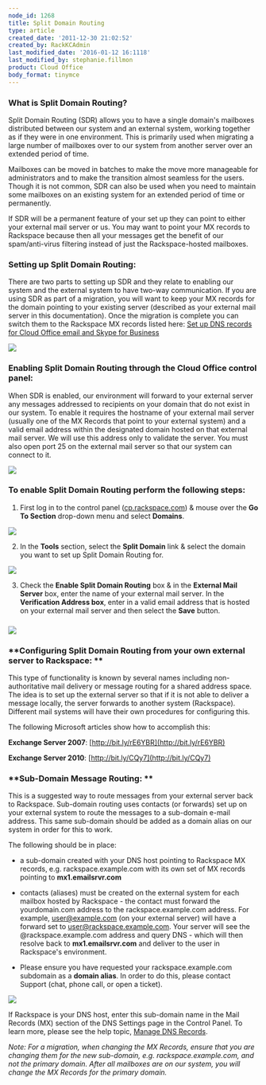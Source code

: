 ```yaml
---
node_id: 1268
title: Split Domain Routing
type: article
created_date: '2011-12-30 21:02:52'
created_by: RackKCAdmin
last_modified_date: '2016-01-12 16:1118'
last_modified_by: stephanie.fillmon
product: Cloud Office
body_format: tinymce
---
```


### **What is Split Domain Routing?**

Split Domain Routing (SDR) allows you to have a single domain's
mailboxes distributed between our system and an external system, working
together as if they were in one environment. This is primarily used when
migrating a large number of mailboxes over to our system from another
server over an extended period of time.

Mailboxes can be moved in batches to make the move more manageable for
administrators and to make the transition almost seamless for the users.
Though it is not common, SDR can also be used when you need to maintain
some mailboxes on an existing system for an extended period of time or
permanently.  

If SDR will be a permanent feature of your set up they can point to
either your external mail server or us. You may want to point your MX
records to Rackspace because then all your messages get the benefit of
our spam/anti-virus filtering instead of just the Rackspace-hosted
mailboxes.

### **Setting up Split Domain Routing:**

There are two parts to setting up SDR and they relate to enabling our
system and the external system to have two-way communication. If you are
using SDR as part of a migration, you will want to keep your MX records
for the domain pointing to your existing server (described as your
external mail server in this documentation). Once the migration is
complete you can switch them to the Rackspace MX records listed here:
[Set up DNS records for Cloud Office email and Skype for
Business](http://www.rackspace.com/knowledge_center/article/set-up-dns-records-for-cloud-office-email-and-skype-for-business)

![](http://c973967.r67.cf2.rackcdn.com/(E%26A)SplitDomainRouting.png)  

### **Enabling Split Domain Routing through the Cloud Office control panel:** 

When SDR is enabled, our environment will forward to your external
server any messages addressed to recipients on your domain that do not
exist in our system. To enable it requires the hostname of your external
mail server (usually one of the MX Records that point to your external
system) and a valid email address within the designated domain hosted on
that external mail server. We will use this address only to validate the
server. You must also open port 25 on the external mail server so that
our system can connect to it. 

![](http://c973967.r67.cf2.rackcdn.com/(E%26A)SplitDomainRouting2.png)  

###  

### **To enable Split Domain Routing perform the following steps:** 

1. First log in to the control panel
([cp.rackspace.com](http://cp.rackspace.com)) & mouse over the **Go To
Section** drop-down menu and select **Domains**.

![](/knowledge_center/sites/default/files/field/image/a.png)

2. In the **Tools** section, select the **Split Domain** link & select
the domain you want to set up Split Domain Routing for.

![](/knowledge_center/sites/default/files/field/image/b.png)

3. Check the **Enable Split Domain Routing** box & in the **External
Mail Server** box, enter the name of your external mail server. In
the **Verification Address box**, enter in a valid email address that is
hosted on your external mail server and then select the **Save** button.

### ![](/knowledge_center/sites/default/files/field/image/c.png)

 

### **Configuring Split Domain Routing from your own external server to Rackspace: **

This type of functionality is known by several names including
non-authoritative mail delivery or message routing for a shared address
space. The idea is to set up the external server so that if it is not
able to deliver a message locally, the server forwards to another system
(Rackspace). Different mail systems will have their own procedures for
configuring this. 

The following Microsoft articles show how to accomplish this: 

**Exchange Server 2007**:  [http://bit.ly/rE6YBR](http://bit.ly/rE6YBR)

**Exchange Server 2010**:  [http://bit.ly/CQy7](http://bit.ly/CQy7) 

###  

### **Sub-Domain Message Routing: **

This is a suggested way to route messages from your external server back
to Rackspace.  Sub-domain routing uses contacts (or forwards) set up on
your external system to route the messages to a sub-domain e-mail
address.  This same sub-domain should be added as a domain alias on our
system in order for this to work.

The following should be in place:

-   a sub-domain created with your DNS host pointing to Rackspace MX
    records, e.g. rackspace.example.com with its own set of MX records
    pointing to **mx1.emailsrvr.com**

-   contacts (aliases) must be created on the external system for each
    mailbox hosted by Rackspace - the contact must forward the
    yourdomain.com address to the rackspace.example.com address.  For
    example, user@example.com (on your external server) will have a
    forward set to user@rackspace.example.com.  Your server will see the
    @rackspace.example.com address and query DNS - which will then
    resolve back to **mx1.emailsrvr.com** and deliver to the user in
    Rackspace's environment.

-   Please ensure you have requested your rackspace.example.com
    subdomain as a **domain alias**. In order to do this, please contact
    Support (chat, phone call, or open a ticket).

![](http://c973967.r67.cf2.rackcdn.com/(E%26A)SplitDomainRouting6.png)

If Rackspace is your DNS host, enter this sub-domain name in the Mail
Records (MX) section of the DNS Settings page in the Control Panel. To
learn more, please see the help topic, [Manage DNS
Records](http://www.rackspace.com/knowledge_center/article/managing-cloud-sites-email-dns-records).

*Note:* *For a migration, when changing the MX Records, ensure that you
are changing them for the new sub-domain, e.g. rackspace.example.com,
and not the primary domain. After all mailboxes are on our system, you
will change the MX Records for the primary domain.* 

